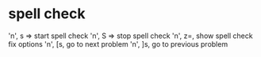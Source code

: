 # spell check
'n', <leader>s => start spell check 
'n', <leader>S => stop spell check 
'n', z=, show spell check fix options 
'n', [s, go to next problem
'n', ]s, go to previous problem







